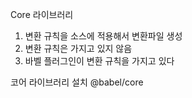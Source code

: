 Core 라이브러리
1. 변환 규칙을 소스에 적용해서 변환파일 생성
2. 변환 규칙은 가지고 있지 않음
3. 바벨 플러그인이 변환 규칙을 가지고 있다

코어 라이브러리 설치
@babel/core